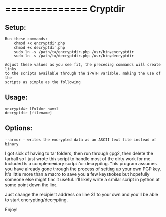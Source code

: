 ==============
Cryptdir
==============

## Setup:

	Run these commands:
		chmod +x encryptdir.php
		chmod +x decryptdir.php
		sudo ln -s /path/to/encryptdir.php /usr/bin/encryptdir
		sudo ln -s /path/to/decryptdir.php /usr/bin/decryptdir

	Adjust these values as you see fit, the preceding commands will create links 
	to the scripts available through the $PATH variable, making the use of the 
	scripts as simple as the following


## Usage:
	
	encryptdir [Folder name]
	decryptdir [filename]

## Options:
	--armor - writes the encrypted data as an ASCII text file instead of binary

I got sick of having to tar folders, then run through gpg2, then delete the tarball
so I just wrote this script to handle most of the dirty work for me. Included is a 
complementary script for decrypting. This program assumes you have already gone through
the process of setting up your own PGP key. It's little more than a macro to save you a
few keystrokes but hopefully someone else might find it useful. I'll likely write a similar
script in python at some point down the line.

Just change the recipient address on line 31 to your own and you'll be able to start
encrypting/decrypting.

Enjoy!


